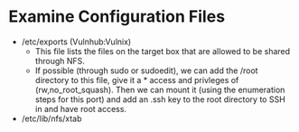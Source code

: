 # Examine Configuration Files
- /etc/exports (Vulnhub:Vulnix)
  - This file lists the files on the target box that are allowed to be shared through NFS.
  - If possible (through sudo or sudoedit), we can add the /root directory to this file, give it a * access and privleges of (rw,no_root_squash).  Then we can mount it (using the enumeration steps for this port) and add an .ssh key to the root directory to SSH in and have root access.
- /etc/lib/nfs/xtab

